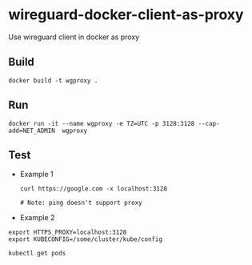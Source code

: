 # wireguard-docker-client-as-proxy
Use wireguard client in docker as proxy


## Build

```
docker build -t wgproxy .
```

## Run

```
docker run -it --name wgproxy -e TZ=UTC -p 3128:3128 --cap-add=NET_ADMIN  wgproxy
```

## Test

- Example 1

  ```
  curl https://google.com -x localhost:3128

  # Note: ping doesn't support proxy
  ```

- Example 2

```
export HTTPS_PROXY=localhost:3128
export KUBECONFIG=/some/cluster/kube/config

kubectl get pods
```
